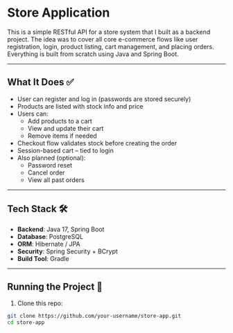 # Store Application 

This is a simple RESTful API for a store system that I built as a backend project. The idea was to cover all core e-commerce flows like user registration, login, product listing, cart management, and placing orders. Everything is built from scratch using Java and Spring Boot.

---

## What It Does ✅

- User can register and log in (passwords are stored securely)
- Products are listed with stock info and price
- Users can:
    - Add products to a cart
    - View and update their cart
    - Remove items if needed
- Checkout flow validates stock before creating the order
- Session-based cart – tied to login
- Also planned (optional):
    - Password reset
    - Cancel order
    - View all past orders

---

## Tech Stack 🛠️

- **Backend**: Java 17, Spring Boot
- **Database**: PostgreSQL
- **ORM**: Hibernate / JPA
- **Security**: Spring Security + BCrypt
- **Build Tool**: Gradle

---

## Running the Project 🚀

1. Clone this repo:
```bash
git clone https://github.com/your-username/store-app.git
cd store-app
